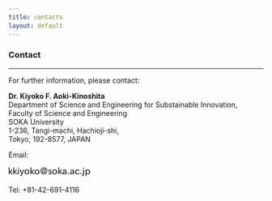 ```yaml
---
title: contacts
layout: default
---
```

<!-- MAIN CONTENT -->
<div id="main_content_wrap" class="outer">
  <section id="main_content" class="inner">
  <h3>Contact</h3>
  <hr>
  <p id="registration">For further information, please contact:</p>
    <p><strong>Dr. Kiyoko F. Aoki-Kinoshita</strong><br>
    Department of Science and Engineering for Substainable Innovation,<br>
    Faculty of Science and Engineering<br>
    SOKA University<br>
    1-236, Tangi-machi, Hachioji-shi,<br>
    Tokyo, 192-8577, JAPAN</p
    <p>Email:</p><img class="contact" alt="contact" src="../images/contact.png">
    <p>Tel: +81-42-691-4116</p>
   
  </section>
</div>
